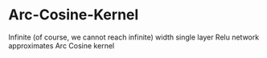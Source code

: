 # Arc-Cosine-Kernel
Infinite (of course, we cannot reach infinite) width single layer Relu network approximates Arc Cosine kernel
